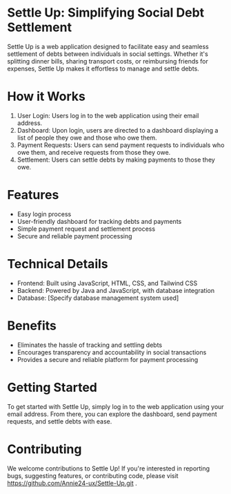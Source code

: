 # Settle Up: Simplifying Social Debt Settlement

Settle Up is a web application designed to facilitate easy and seamless settlement of debts between individuals in social settings. Whether it's splitting dinner bills, sharing transport costs, or reimbursing friends for expenses, Settle Up makes it effortless to manage and settle debts.

# How it Works
1. User Login: Users log in to the web application using their email address.
2. Dashboard: Upon login, users are directed to a dashboard displaying a list of people they owe and those who owe them.
3. Payment Requests: Users can send payment requests to individuals who owe them, and receive requests from those they owe.
4. Settlement: Users can settle debts by making payments to those they owe.

# Features
- Easy login process
- User-friendly dashboard for tracking debts and payments
- Simple payment request and settlement process
- Secure and reliable payment processing

# Technical Details
- Frontend: Built using JavaScript, HTML, CSS, and Tailwind CSS
- Backend: Powered by Java and JavaScript, with database integration
- Database: [Specify database management system used]

# Benefits
- Eliminates the hassle of tracking and settling debts
- Encourages transparency and accountability in social transactions
- Provides a secure and reliable platform for payment processing

# Getting Started
To get started with Settle Up, simply log in to the web application using your email address. From there, you can explore the dashboard, send payment requests, and settle debts with ease.

# Contributing
We welcome contributions to Settle Up! If you're interested in reporting bugs, suggesting features, or contributing code, please visit https://github.com/Annie24-ux/Settle-Up.git
.

